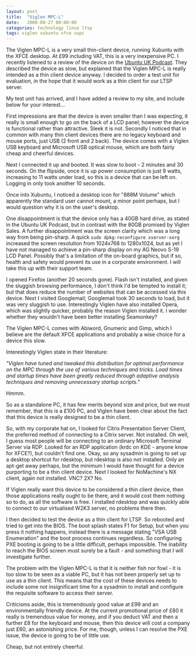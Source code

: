 ```yaml
---
layout: post
title:  "Viglen MPC-L"
date:   2008-08-27 00:00:00
categories: technology linux ltsp
tags: viglen xubuntu xfce uupc 
---
```


The Viglen MPC-L is a very small thin-client device, running Xubuntu with the XFCE desktop.  At &#163;99 including VAT, this is a very inexpensive PC.  I recently listened to a review of the device on the [Ubuntu UK Podcast](http://podcast.ubuntu-uk.org/).  They described the device as slow, but explained that the Viglen MPC-L is really intended as a thin client device anyway.  I decided to order a test unit for evaluation, in the hope that it would work as a thin client for our LTSP server.

My test unit has arrived, and I have added a review to my site, and include below for your interest...

First impressions are that the device is even smaller than I was expecting, it really is small enough to go on the back of a LCD panel; however the device is functional rather than attractive.  Sleek it is not.  Secondly I noticed that in common with many thin client devices there are no legacy keyboard and mouse ports, just USB (2 front and 2 back).  The device comes with a Viglen USB keyboard and Microsoft USB optical mouse, which are both fairly cheap and cheerful devices.

Next I connected it up and booted.  It was slow to boot - 2 minutes and 30 seconds.  On the flipside, once it is up power consumption is just 9 watts, increasing to 11 watts under load, so this is a device that can be left on.  Logging in only took another 10 seconds.

Once into Xubuntu, I noticed a desktop icon for "888M Volume" which apparently the standard user cannot mount, a minor point perhaps, but I would question why it is on the user's desktop.

One disappointment is that the device only has a 40GB hard drive, as stated in the Ubuntu UK Podcast, but in contrast with the 80GB promised by Viglen Sales.  A further disappointment was the screen clarity which was a long way from being pin-sharp.  A quick `sudo dpkg-reconfigure xserver-xorg` increased the screen resolution from 1024x768 to 1280x1024, but as yet I have not managed to achieve a pin-sharp display on my AG Neovo S-19 LCD Panel.  Possibly that's a limitation of the on-board graphics, but if so, health and safety would prevent its use in a corporate environment.  I will take this up with their support team.

I opened Firefox (another 20 seconds gone).  Flash isn't installed, and given the sluggish browsing performance, I don't think I'd be tempted to install it; but that does reduce the number of websites that can be accessed via this device.  Next I visited Googlemail; Googlemail took 30 seconds to load, but it was very sluggish to use.  Interestingly Viglen have also installed Opera, which was slightly quicker, probably the reason Viglen installed it.  I wonder whether they wouldn't have been better installing Seamonkey?

The Viglen MPC-L comes with Abiword, Gnumeric and Gimp, which I believe are the default XFCE applications and probably a wise choice for a device this slow.

Interestingly Viglen state in their literature:

*"Viglen have tuned and tweaked this distribution for optimal performance on the MPC through the use of  various  techniques  and  tricks.  Load  times  and  startup  times  have  been  greatly  reduced  through adaptive  analysis  techniques  and  removing  unnecessary  startup  scripts."*

Hmmm.

So as a standalone PC, it has few merits beyond size and price, but we must remember, that this is a &#163;100 PC, and Viglen have been clear about the fact that this device is really designed to be a thin client.

So, with my corporate hat on, I looked for Citrix Presentation Server Client, the preferred method of connecting to a Citrix server.  Not installed.  Oh well, I guess most people will be connecting to an ordinary Microsoft Terminal Server via RDP.  Looked for an RDP application (krdc on KDE - anyone know for XFCE?), but couldn't find one.  Okay, so any sysadmin is going to set up a desktop shortcut for rdesktop, but rdesktop is also not installed.  Only an apt-get away perhaps, but the minimum I would have thought for a device purporting to be a thin client device.  Next I looked for NoMachine's NX client, again not installed.  VNC?  2X?  No.

If Viglen really want this device to be considered a thin client device, then those applications really ought to be there, and it would cost them nothing so to do, as all the software is free.  I installed rdesktop and was quickly able to connect to our virtualised W2K3 server, no problems there then.

I then decided to test the device as a thin client for LTSP.  So rebooted and tried to get into the BIOS.  The boot splash states F1 for Setup, but when you press it nothing happens, instead there is a message stating "VSA USB Enumeration" and the boot process continues regardless.  So configuring PXE booting is going to be a little difficult, perhaps impossible.  The inability to reach the BIOS screen must surely be a fault - and something that I will investigate further.

The problem with the Viglen MPC-L is that it is neither fish nor fowl - it is too slow to be seen as a viable PC, but it has not been properly set up to use as a thin client.  This means that the cost of these devices needs to include some not insignificant time for a sysadmin to install and configure the requisite software to access their server.

Criticisms aside, this is tremendously good value at &#163;99 and an environmentally friendly device.  At the current promotional price of &#163;80 it really is tremendous value for money, and if you deduct VAT and then a further &#163;8 for the keyboard and mouse, then this device will cost a company just &#163;60, an astonishing price.  For me, though, unless I can resolve the PXE issue, the device is going to be of little use.

Cheap, but not entirely cheerful.


